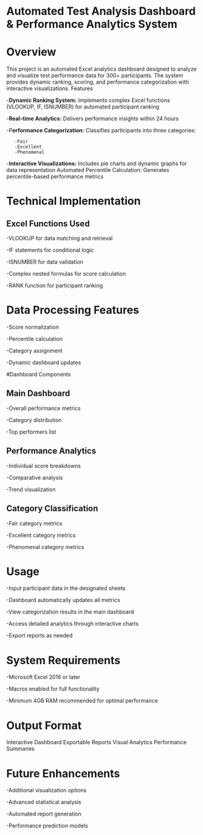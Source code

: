 # Automated Test Analysis Dashboard & Performance Analytics System
# Overview

This project is an automated Excel analytics dashboard designed to analyze and visualize test performance data for 300+ participants. The system provides dynamic ranking, scoring, and performance categorization with interactive visualizations.
Features

-**Dynamic Ranking System:** Implements complex Excel functions (VLOOKUP, IF, ISNUMBER) for automated participant ranking

-**Real-time Analytics:** Delivers performance insights within 24 hours

-P**erformance Categorization:** Classifies participants into three categories:

       -Fair
       -Excellent
       -Phenomenal


-**Interactive Visualizations:** Includes pie charts and dynamic graphs for data representation
Automated Percentile Calculation: Generates percentile-based performance metrics

# Technical Implementation
**Excel Functions Used**
------------------------

-VLOOKUP for data matching and retrieval

-IF statements for conditional logic

-ISNUMBER for data validation

-Complex nested formulas for score calculation

-RANK function for participant ranking

# Data Processing Features

-Score normalization

-Percentile calculation

-Category assignment

-Dynamic dashboard updates

#Dashboard Components

**Main Dashboard**
------------------

-Overall performance metrics

-Category distribution

-Top performers list


**Performance Analytics**
------------------------

-Individual score breakdowns

-Comparative analysis

-Trend visualization


**Category Classification**
---------------------------

-Fair category metrics

-Excellent category metrics

-Phenomenal category metrics


# Usage

-Input participant data in the designated sheets

-Dashboard automatically updates all metrics

-View categorization results in the main dashboard

-Access detailed analytics through interactive charts

-Export reports as needed

# System Requirements

-Microsoft Excel 2016 or later

-Macros enabled for full functionality

-Minimum 4GB RAM recommended for optimal performance


# Output Format

Interactive Dashboard
Exportable Reports
Visual Analytics
Performance Summaries

# Future Enhancements

-Additional visualization options

-Advanced statistical analysis

-Automated report generation

-Performance prediction models
